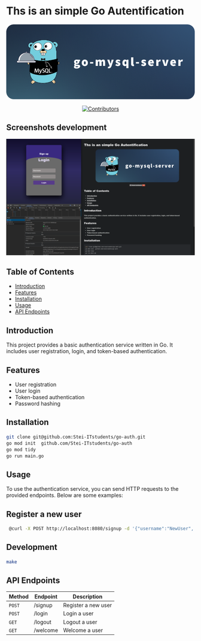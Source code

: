 <!-- *README.md -->

# **Ths is an simple Go Autentification**

<p align="center"><img alt="Go" src="./web/static/img/go_mysql_server.png"></p>
<p align="center"><a href="https://github.com/Stei-ITstudents/go-auth/api/graphs/contributors/"><img alt="Contributors" src="https://img.shields.io/badge/Thanks%20Contributors-❤️-red?logo=github"></a></p>

## Screenshots development

<p align="center"><img alt="Go" src="./web/static/img/Screenshots/auth_development.png"></p>

## Table of Contents

- [Introduction](#introduction)
- [Features](#features)
- [Installation](#installation)
- [Usage](#usage)
- [API Endpoints](#api-endpoints)

## Introduction

This project provides a basic authentication service written in Go. It includes user registration, login, and token-based authentication.

## Features

- User registration
- User login
- Token-based authentication
- Password hashing

## Installation

```sh
git clone git@github.com:Stei-ITstudents/go-auth.git
go mod init  github.com/Stei-ITstudents/go-auth
go mod tidy
go run main.go
```

## Usage

To use the authentication service, you can send HTTP requests to the provided endpoints. Below are some examples:

## Register a new user

```sh
 @curl -X POST http://localhost:8080/signup -d '{"username":"NewUser", "password":"password"}'
```

## **Development**

```sh
make
```

## **API Endpoints**

| Method | Endpoint | Description         |
| ------ | -------- | ------------------- |
| `POST` | /signup  | Register a new user |
| `POST` | /login   | Login a user        |
| `GET`  | /logout  | Logout a user       |
| `GET`  | /welcome | Welcome a user      |
